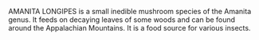 AMANITA LONGIPES is a small inedible mushroom species of the Amanita genus. It feeds on decaying leaves of some woods and can be found around the Appalachian Mountains. It is a food source for various insects.
